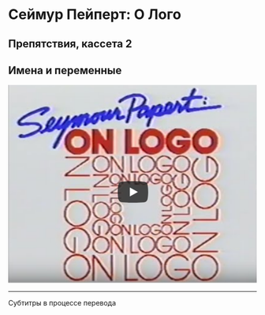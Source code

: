 # Сеймур Пейперт: О Лого
## Препятствия, кассета 2 
## Имена и переменные

[![hardles2](./images/spol_video.png)](https://youtu.be/rmQrIkA3Rg4?autoplay=1)

---

Субтитры в процессе перевода